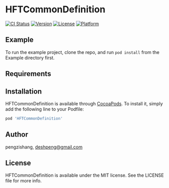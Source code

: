 # HFTCommonDefinition

[![CI Status](https://img.shields.io/travis/pengzishang/HFTCommonDefinition.svg?style=flat)](https://travis-ci.org/pengzishang/HFTCommonDefinition)
[![Version](https://img.shields.io/cocoapods/v/HFTCommonDefinition.svg?style=flat)](https://cocoapods.org/pods/HFTCommonDefinition)
[![License](https://img.shields.io/cocoapods/l/HFTCommonDefinition.svg?style=flat)](https://cocoapods.org/pods/HFTCommonDefinition)
[![Platform](https://img.shields.io/cocoapods/p/HFTCommonDefinition.svg?style=flat)](https://cocoapods.org/pods/HFTCommonDefinition)

## Example

To run the example project, clone the repo, and run `pod install` from the Example directory first.

## Requirements

## Installation

HFTCommonDefinition is available through [CocoaPods](https://cocoapods.org). To install
it, simply add the following line to your Podfile:

```ruby
pod 'HFTCommonDefinition'
```

## Author

pengzishang, deshpeng@gmail.com

## License

HFTCommonDefinition is available under the MIT license. See the LICENSE file for more info.
